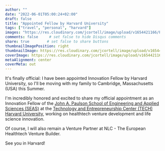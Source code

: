 ```yaml
---
author: ""
date: "2022-06-01T05:00:24+02:00"
draft: false
title: "Appointed Fellow by Harvard University"
tags: ["travel", "personal", "harvard"]
images: "https://res.cloudinary.com/jcortell/image/upload/v1654421166/Personal/JorgeHarvardLetter.png"
comments: false     # set false to hide Disqus comments
share: true        # set false to share buttons
thumbnailImagePosition: right
thumbnailImage: https://res.cloudinary.com/jcortell/image/upload/v1654421166/Personal/JorgeHarvardLetter.png
coverImage: https://res.cloudinary.com/jcortell/image/upload/v1654421166/Personal/JorgeHarvardLetter.png
metaAlignment: center
coverMeta: out
---
```


It's finally official: I have been appointed Innovation Fellow by Harvard University, so I'll be moving with my family to Cambridge, Massachusetts (USA) this Summer.

<!--more-->

I'm incredibly honored and excited to share my official appointment as an Innovation Fellow of the [John A. Paulson School of Engineering and Applied Sciences (SEAS)](https://seas.harvard.edu/) at the [Technology and Entrepreneurship Center (TECH)](https://tech.seas.harvard.edu/) [Harvard University](https://www.harvard.edu/), working on healthtech venture development and life science innovation.

Of course, I will also remain a Venture Partner at NLC - The European Healthtech Venture Builder.

See you in Harvard!
